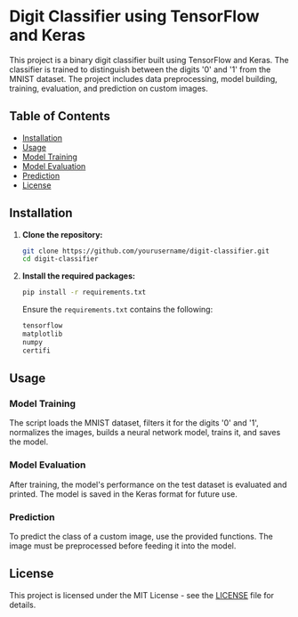 # Digit Classifier using TensorFlow and Keras

This project is a binary digit classifier built using TensorFlow and Keras. The classifier is trained to distinguish between the digits '0' and '1' from the MNIST dataset. The project includes data preprocessing, model building, training, evaluation, and prediction on custom images.

## Table of Contents
- [Installation](#installation)
- [Usage](#usage)
- [Model Training](#model-training)
- [Model Evaluation](#model-evaluation)
- [Prediction](#prediction)
- [License](#license)

## Installation

1. **Clone the repository:**
    ```sh
    git clone https://github.com/yourusername/digit-classifier.git
    cd digit-classifier
    ```

2. **Install the required packages:**
    ```sh
    pip install -r requirements.txt
    ```

    Ensure the `requirements.txt` contains the following:
    ```txt
    tensorflow
    matplotlib
    numpy
    certifi
    ```

## Usage

### Model Training

The script loads the MNIST dataset, filters it for the digits '0' and '1', normalizes the images, builds a neural network model, trains it, and saves the model.

### Model Evaluation

After training, the model's performance on the test dataset is evaluated and printed. The model is saved in the Keras format for future use.

### Prediction

To predict the class of a custom image, use the provided functions. The image must be preprocessed before feeding it into the model.

## License

This project is licensed under the MIT License - see the [LICENSE](LICENSE) file for details.

